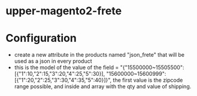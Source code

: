 # upper-magento2-frete
# Configuration
* create a new attribute in the products named "json_frete" that will be used as a json in every product
* this is the model of the value of the field = "{"15500000~15505500":[{"1":10,"2":15,"3":20,"4":25,"5":30}], "15600000~15600999":[{"1":20,"2":25,"3":30,"4":35,"5":40}]}", the first value is the zipcode range possible, and inside and array with the qty and value of shipping.
